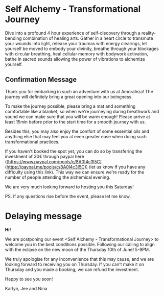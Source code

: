 # Self Alchemy - Transformational Journey

Dive into a profound 4 hour experience of self-discovery through a reality-bending combination of healing arts. Gather in a heart circle to transmute your wounds into light, release your traumas with energy clearings, let yourself be moved to embody your divinity, breathe through your blockages with circular breathing, heal cellular memory with bodywork activation, bathe in sacred sounds allowing the power of vibrations to alchemize yourself. 

## Confirmation Message

Thank you for embarking in such an adventure with us at Amoraleza! The journey will definitely bring a great opening into our beingness.

To make the journey possible, please bring a mat and something comfortable like a blanket, so when we're journeying during breathwork and sound we can make sure that you will be warm enough! Please arrive at least 15min before prior to the start time for a smooth journey with us.

Besides this, you may also enjoy the comfort of some essential oils and anything else that may feel you at even greater ease when doing such transformational practices.

If you haven't booked the spot yet, you can do so by transfering the investment of 30€ through paypal here ([https://www.paypal.com/pools/c/8A0I4c3I5C](https://paypal.me/pools/c/8A0I4c3I5C)) (let us know if you have any difficulty using this link). This way we can ensure we're ready for the number of people attending the alchemical evening.

We are very much looking forward to hosting you this Saturday!

PS. If any questions rise before the event, please let me know.

# Delaying message

**Hi!**

We are postponing our event <Self Alchemy - Transformational Journey> to welcome you in the best conditions possible. Following our calling to align with the eclipse on the new moon of the Thursday 10th of June! 5-9PM.

We truly apologise for any inconvenience that this may cause, and we are looking forward to receiving you on Thursday. If you can't make it on Thursday and you made a booking, we can refund the investment.

Happy to see you soon!

Karlyn, Jee and Nina